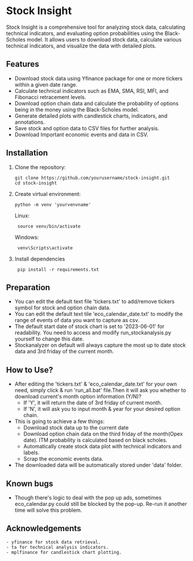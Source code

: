 # Stock Insight

Stock Insight is a comprehensive tool for analyzing stock data, calculating technical indicators, and evaluating option probabilities using the Black-Scholes model. It allows users to download stock data, calculate various technical indicators, and visualize the data with detailed plots.

## Features

- Download stock data using Yfinance package for one or more tickers within a given date range.
- Calculate technical indicators such as EMA, SMA, RSI, MFI, and Fibonacci retracement levels.
- Download option chain data and calculate the probability of options being in the money using the Black-Scholes model.
- Generate detailed plots with candlestick charts, indicators, and annotations.
- Save stock and option data to CSV files for further analysis.
- Download Important economic events and data in CSV.

## Installation

1. Clone the repository:
   ```
   git clone https://github.com/yourusername/stock-insight.git
   cd stock-insight
   ```


2. Create virtual environment:
   ```
   python -m venv 'yourvenvname'
   ```
   Linux:
   ```
    source venv/bin/activate
   ```
   Windows:
   ```  
    venv\Scripts\activate
   ```

3. Install dependencies
   ```
    pip install -r requirements.txt
   ```

## Preparation

- You can edit the default text file 'tickers.txt' to add/remove tickers symbol for stock and option chain data.
- You can edit the default text tile 'eco_calendar_date.txt' to modify the range of events of data you want to capture as csv.
- The default start date of stock chart is set to '2023-06-01' for readability. You need to access and modify run_stockanalysis.py yourself to change this date.
- Stockanalyzer on default will always capture the most up to date stock data and 3rd friday of the current month.

## How to Use?

- After editing the 'tickers.txt' & 'eco_calendar_date.txt' for your own need, simply click & run 'run_all.bat' file.Then it will ask you whether to download current's month option information (Y/N)?
   - If 'Y', it will return the date of 3rd friday of current month.
   - If 'N', it will ask you to input  month & year for your desired option chain. 
- This is going to achieve a few things:
   - Download stock data up to the current date
   - Download option chain data on the third friday of the month(Opex date). ITM probability is calculated based on black scholes.
   - Automatically create stock data plot with technical indicators and labels.
   - Scrap the economic events data.
- The downloaded data will be automatically stored under 'data' folder.

## Known bugs

- Though there's logic to deal with the pop up ads, sometimes eco_calendar.py could still be blocked by the pop-up. Re-run it another time will solve this problem.


## Acknowledgements
    - yfinance for stock data retrieval.
    - ta for technical analysis indicators.
    - mplfinance for candlestick chart plotting.
